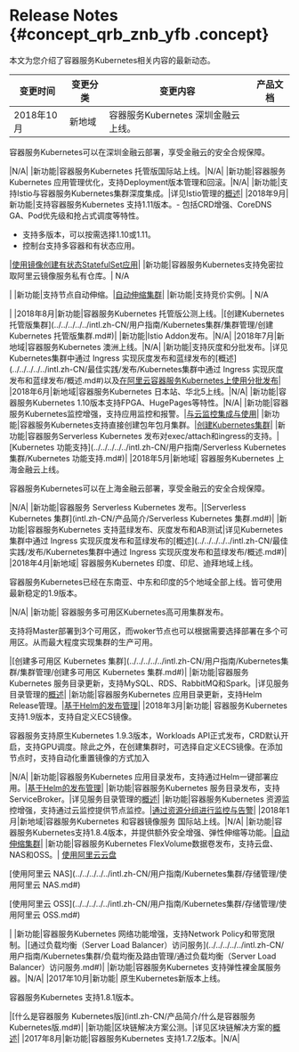 # Release Notes {#concept_qrb_znb_yfb .concept}

本文为您介绍了容器服务Kubernetes相关内容的最新动态。

|变更时间|变更分类|变更内容|产品文档|
|----|----|----|----|
|2018年10月|新地域| 容器服务Kubernetes 深圳金融云上线。

 容器服务Kubernetes可以在深圳金融云部署，享受金融云的安全合规保障。

 |N/A|
|新功能|容器服务Kubernetes 托管版国际站上线。|N/A|
|新功能|容器服务Kubernetes 应用管理优化，支持Deployment版本管理和回滚。|N/A|
|新功能|支持Istio与容器服务Kubernetes集群深度集成。|详见Istio管理的[概述](../../../../../intl.zh-CN/用户指南/Kubernetes集群/Istio管理/概述.md#)|
|2018年9月|新功能|支持容器服务Kubernetes 支持1.11版本。-   包括CRD增强、CoreDNS GA、Pod优先级和抢占式调度等特性。
-   支持多版本，可以按需选择1.10或1.11。
-   控制台支持多容器和有状态应用。

|[使用镜像创建有状态StatefulSet应用](../../../../../intl.zh-CN/用户指南/Kubernetes集群/应用管理/使用镜像创建有状态StatefulSet应用.md#)|
|新功能|容器服务Kubernetes支持免密拉取阿里云镜像服务私有仓库。| N/A

 |
|新功能|支持节点自动伸缩。|[自动伸缩集群](../../../../../intl.zh-CN/用户指南/Kubernetes集群/集群管理/自动伸缩集群.md#)|
|新功能|支持竞价实例。| N/A

 |
|2018年8月|新功能|容器服务Kubernetes 托管版公测上线。|[创建Kubernetes 托管版集群](../../../../../intl.zh-CN/用户指南/Kubernetes集群/集群管理/创建Kubernetes 托管版集群.md#)|
|新功能|Istio Addon发布。|N/A|
|2018年7月|新地域|容器服务Kubernetes 澳洲上线。|N/A|
|新功能|支持灰度和分批发布。|详见Kubernetes集群中通过 Ingress 实现灰度发布和蓝绿发布的[概述](../../../../../intl.zh-CN/最佳实践/发布/Kubernetes集群中通过 Ingress 实现灰度发布和蓝绿发布/概述.md#)以及[在阿里云容器服务Kubernetes上使用分批发布](../../../../../intl.zh-CN/用户指南/Kubernetes集群/发布管理/在阿里云容器服务Kubernetes上使用分批发布.md#)|
|2018年6月|新地域|容器服务Kubernetes 日本站、华北5上线。|N/A|
|新功能|容器服务Kubernetes 1.10版本支持FPGA、HugePages等特性。|N/A|
|新功能|容器服务Kubernetes监控增强，支持应用监控和报警。|[与云监控集成与使用](../../../../../intl.zh-CN/用户指南/Kubernetes集群/监控管理/与云监控集成与使用.md#)|
|新功能|容器服务Kubernetes支持直接创建包年包月集群。|[创建Kubernetes集群](../../../../../intl.zh-CN/用户指南/Kubernetes集群/集群管理/创建Kubernetes集群.md#)|
|新功能|容器服务Serverless Kubernetes 发布对exec/attach和ingress的支持。|[Kubernetes 功能支持](../../../../../intl.zh-CN/用户指南/Serverless Kubernetes 集群/Kubernetes 功能支持.md#)|
|2018年5月|新地域| 容器服务Kubernetes 上海金融云上线。

 容器服务Kubernetes可以在上海金融云部署，享受金融云的安全合规保障。

 |N/A|
|新功能|容器服务 Serverless Kubernetes 发布。|[Serverless Kubernetes 集群](intl.zh-CN/产品简介/Serverless Kubernetes 集群.md#)|
|新功能|容器服务Kubernetes 支持蓝绿发布、灰度发布和AB测试|详见Kubernetes集群中通过 Ingress 实现灰度发布和蓝绿发布的[概述](../../../../../intl.zh-CN/最佳实践/发布/Kubernetes集群中通过 Ingress 实现灰度发布和蓝绿发布/概述.md#)|
|2018年4月|新地域| 容器服务Kubernetes 印度、印尼、迪拜地域上线。

 容器服务Kubernetes已经在东南亚、中东和印度的5个地域全部上线。皆可使用最新稳定的1.9版本。

 |N/A|
|新功能| 容器服务多可用区Kubernetes高可用集群发布。

 支持将Master部署到3个可用区，而woker节点也可以根据需要选择部署在多个可用区。从而最大程度实现集群的生产可用。

 |[创建多可用区 Kubernetes 集群](../../../../../intl.zh-CN/用户指南/Kubernetes集群/集群管理/创建多可用区 Kubernetes 集群.md#)|
|新功能|容器服务Kubernetes 服务目录更新，支持MySQL、RDS、RabbitMQ和Spark。|详见服务目录管理的[概述](../../../../../intl.zh-CN/用户指南/Kubernetes集群/服务目录管理/概述.md#)|
|新功能|容器服务Kubernetes 应用目录更新，支持Helm Release管理。|[基于Helm的发布管理](../../../../../intl.zh-CN/用户指南/Kubernetes集群/发布管理/基于Helm的发布管理.md#)|
|2018年3月|新功能| 容器服务Kubernetes 支持1.9版本，支持自定义ECS镜像。

 容器服务支持原生Kubernetes 1.9.3版本，Workloads API正式发布，CRD默认开启，支持GPU调度。除此之外，在创建集群时，可选择自定义ECS镜像。在添加节点时，支持自动化重置镜像的方式加入

 |N/A|
|新功能|容器服务Kubernetes 应用目录发布，支持通过Helm一键部署应用。|[基于Helm的发布管理](../../../../../intl.zh-CN/用户指南/Kubernetes集群/发布管理/基于Helm的发布管理.md#)|
|新功能|容器服务Kubernetes 服务目录发布，支持ServiceBroker。|详见服务目录管理的[概述](../../../../../intl.zh-CN/用户指南/Kubernetes集群/服务目录管理/概述.md#)|
|新功能|容器服务Kubernetes 资源监控增强，支持通过云监控提供节点监控。|[通过资源分组进行监控与告警](../../../../../intl.zh-CN/用户指南/Kubernetes集群/监控管理/通过资源分组进行监控与告警.md#)|
|2018年1月|新地域|容器服务Kubernetes 和容器镜像服务 国际站上线。|N/A|
|新功能|容器服务Kubernetes支持1.8.4版本，并提供额外安全增强、弹性伸缩等功能。|[自动伸缩集群](../../../../../intl.zh-CN/用户指南/Kubernetes集群/集群管理/自动伸缩集群.md#)|
|新功能|容器服务Kubernetes FlexVolume数据卷发布，支持云盘、NAS和OSS。| [使用阿里云云盘](../../../../../intl.zh-CN/用户指南/Kubernetes集群/存储管理/使用阿里云云盘.md#)

 [使用阿里云 NAS](../../../../../intl.zh-CN/用户指南/Kubernetes集群/存储管理/使用阿里云 NAS.md#)

 [使用阿里云 OSS](../../../../../intl.zh-CN/用户指南/Kubernetes集群/存储管理/使用阿里云 OSS.md#)

 |
|新功能|容器服务Kubernetes 网络功能增强，支持Network Policy和带宽限制。|[通过负载均衡（Server Load Balancer）访问服务](../../../../../intl.zh-CN/用户指南/Kubernetes集群/负载均衡及路由管理/通过负载均衡（Server Load Balancer）访问服务.md#)|
|新功能|容器服务Kubernetes 支持弹性裸金属服务器。|N/A|
|2017年10月|新功能| 原生Kubernetes新版本上线。

 容器服务Kubernetes 支持1.8.1版本。

 |[什么是容器服务 Kubernetes版](intl.zh-CN/产品简介/什么是容器服务 Kubernetes版.md#)|
|新功能|区块链解决方案公测。|详见区块链解决方案的[概述](../../../../../intl.zh-CN/解决方案/区块链解决方案/概述.md#)|
|2017年8月|新功能|容器服务Kubernetes 支持1.7.2版本。|N/A|

